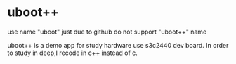 # uboot++
use name "uboot" just due to github do not support "uboot++" name

uboot++ is a demo app for study hardware use s3c2440 dev board.
In order to study in deep,I recode in c++ instead of c.

